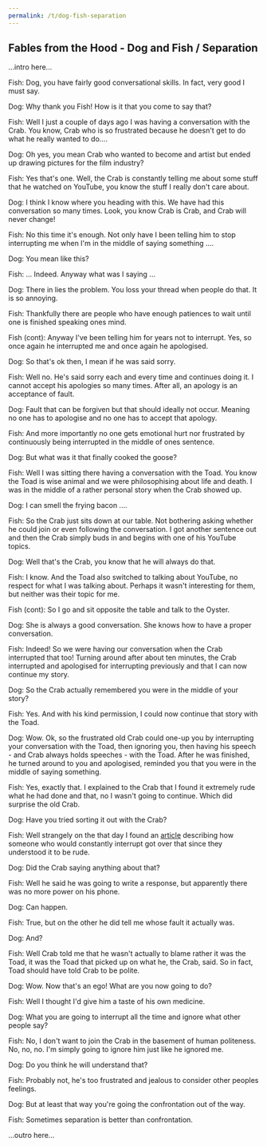 ```yaml
---
permalink: /t/dog-fish-separation
---
```


## Fables from the Hood - Dog and Fish / Separation

...intro here...

Fish: Dog, you have fairly good conversational skills. In fact, very good I must say.

Dog: Why thank you Fish! How is it that you come to say that?

Fish: Well I just a couple of days ago I was having a conversation with the Crab. You know, Crab who is so frustrated because he doesn't get to do what he really wanted to do....

Dog: Oh yes, you mean Crab who wanted to become and artist but ended up drawing pictures for the film industry?

Fish: Yes that's one. Well, the Crab is constantly telling me about some stuff that he watched on YouTube, you know the stuff I really don't care about.

Dog: I think I know where you heading with this. We have had this conversation so many times. Look, you know Crab is Crab, and Crab will never change!

Fish: No this time it's enough. Not only have I been telling him to stop interrupting me when I'm in the middle of saying something ....

Dog: You mean like this?

Fish: ... Indeed. Anyway what was I saying ...

Dog: There in lies the problem. You loss your thread when people do that. It is so annoying.

Fish: Thankfully there are people who have enough patiences to wait until one is finished speaking ones mind. 

Fish (cont): Anyway I've been telling him for years not to interrupt. Yes, so once again he interrupted me and once again he apologised. 

Dog: So that's ok then, I mean if he was said sorry.

Fish: Well no. He's said sorry each and every time and continues doing it. I cannot accept his apologies so many times. After all, an apology is an acceptance of fault.

Dog: Fault that can be forgiven but that should ideally not occur. Meaning no one has to apologise and no one has to accept that apology.

Fish: And more importantly no one gets emotional hurt nor frustrated by continuously being interrupted in the middle of ones sentence.

Dog: But what was it that finally cooked the goose?

Fish: Well I was sitting there having a conversation with the Toad. You know the Toad is wise animal and we were philosophising about life and death. I was in the middle of a rather personal story when the Crab showed up.

Dog: I can smell the frying bacon ....

Fish: So the Crab just sits down at our table. Not bothering asking whether he could join or even following the conversation. I got another sentence out and then the Crab simply buds in and begins with one of his YouTube topics.

Dog: Well that's the Crab, you know that he will always do that.

Fish: I know. And the Toad also switched to talking about YouTube, no respect for what I was talking about. Perhaps it wasn't interesting for them, but neither was their topic for me.

Fish (cont): So I go and sit opposite the table and talk to the Oyster.

Dog: She is always a good conversation. She knows how to have a proper conversation.

Fish: Indeed! So we were having our conversation when the Crab interrupted that too! Turning around after about ten minutes, the Crab interrupted and apologised for interrupting previously and that I can now continue my story.

Dog: So the Crab actually remembered you were in the middle of your story?

Fish: Yes. And with his kind permission, I could now continue that story with the Toad.

Dog: Wow. Ok, so the frustrated old Crab could one-up you by interrupting your conversation with the Toad, then ignoring you, then having his speech - and Crab always holds speeches - with the Toad. After he was finished, he turned around to you and apologised, reminded you that you were in the middle of saying something.

Fish: Yes, exactly that. I explained to the Crab that I found it extremely rude what he had done and that, no I wasn't going to continue. Which did surprise the old Crab.

Dog: Have you tried sorting it out with the Crab?

Fish: Well strangely on the that day I found an [article](https://aeon.co/essays/the-psychologist-carl-rogers-and-the-art-of-active-listening) describing how someone who would constantly interrupt got over that since they understood it to be rude.

Dog: Did the Crab saying anything about that?

Fish: Well he said he was going to write a response, but apparently there was no more power on his phone.

Dog: Can happen.

Fish: True, but on the other he did tell me whose fault it actually was.

Dog: And?

Fish: Well Crab told me that he wasn't actually to blame rather it was the Toad, it was the Toad that picked up on what he, the Crab, said. So in fact, Toad should have told Crab to be polite.

Dog: Wow. Now that's an ego! What are you now going to do?

Fish: Well I thought I'd give him a taste of his own medicine.

Dog: What you are going to interrupt all the time and ignore what other people say?

Fish: No, I don't want to join the Crab in the basement of human politeness. No, no, no. I'm simply going to ignore him just like he ignored me.

Dog: Do you think he will understand that?

Fish: Probably not, he's too frustrated and jealous to consider other peoples feelings.

Dog: But at least that way you're going the confrontation out of the way.

Fish: Sometimes separation is better than confrontation.

...outro here...
